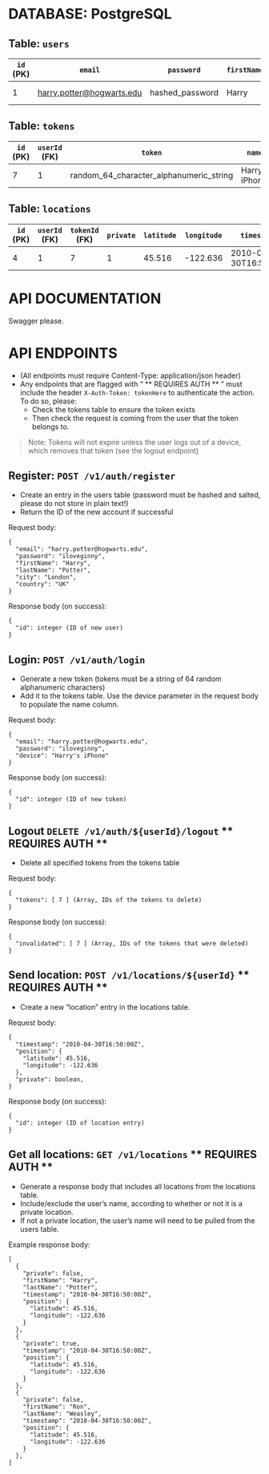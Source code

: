 # DATABASE: PostgreSQL

## Table: `users`
| `id` (PK) | `email` | `password` | `firstName` | `lastName` | `city` | `country` | `timeCreated` |
| - | - | - | - | - | - | - | - |
| 1 | harry.potter@hogwarts.edu | hashed_password | Harry | Potter | London | UK | 2010-04-30T16:50:00Z |

## Table: `tokens`
| `id` (PK) | `userId` (FK) | `token` | `name` | `timeCreated` |
| - | - | - | - | - |
| 7 | 1 | random_64_character_alphanumeric_string | Harry's iPhone | 2010-04-30T16:50:00Z |

## Table: `locations`
| `id` (PK) | `userId` (FK) | `tokenId` (FK) | `private` | `latitude` | `longitude` | `timestamp` |
| - | - | - | - | - | - | - |
| 4 | 1 | 7 | 1 | 45.516 | -122.636 | 2010-04-30T16:50:00Z |

# API DOCUMENTATION

Swagger please.

# API ENDPOINTS

- (All endpoints must require Content-Type: application/json header)
- Any endpoints that are flagged with “ ** REQUIRES AUTH ** ” must include the header `X-Auth-Token: tokenHere` to authenticate the action. To do so, please:
  - Check the tokens table to ensure the token exists
  - Then check the request is coming from the user that the token belongs to.

> Note: Tokens will not expire unless the user logs out of a device, which removes that token (see the logout endpoint)

## Register: `POST /v1/auth/register`
- Create an entry in the users table (password must be hashed and salted, please do not store in plain text!)
- Return the ID of the new account if successful

Request body:
```
{
  "email": "harry.potter@hogwarts.edu",
  "password": "iloveginny",
  "firstName": "Harry",
  "lastName": "Potter",
  "city": "London",
  "country": "UK"
}
```

Response body (on success):
```
{
  "id": integer (ID of new user)
}
```

## Login: `POST /v1/auth/login`
- Generate a new token (tokens must be a string of 64 random alphanumeric characters)
- Add it to the tokens table. Use the device parameter in the request body to populate the name column.

Request body:
```
{
  "email": "harry.potter@hogwarts.edu",
  "password": "iloveginny",
  "device": "Harry's iPhone"
}
```

Response body (on success):
```
{
  "id": integer (ID of new token)
}
```

## Logout `DELETE /v1/auth/${userId}/logout` ** REQUIRES AUTH **
- Delete all specified tokens from the tokens table

Request body:
```
{
  "tokens": [ 7 ] (Array, IDs of the tokens to delete)
}
```

Response body (on success):
```
{
  "invalidated": [ 7 ] (Array, IDs of the tokens that were deleted)
}
```

## Send location: `POST /v1/locations/${userId}` ** REQUIRES AUTH **
- Create a new “location” entry in the locations table.

Request body:
```
{
  "timestamp": "2010-04-30T16:50:00Z",
  "position": {
    "latitude": 45.516,
    "longitude": -122.636
  },
  "private": boolean,
}
```

Response body (on success):
```
{
  "id": integer (ID of location entry)
}
```

## Get all locations: `GET /v1/locations` ** REQUIRES AUTH **
- Generate a response body that includes all locations from the locations table.
- Include/exclude the user’s name, according to whether or not it is a private location.
- If not a private location, the user’s name will need to be pulled from the users table.

Example response body:
```
[
  {
    "private": false,
    "firstName": "Harry",
    "lastName": "Potter",
    "timestamp": "2010-04-30T16:50:00Z",
    "position": {
      "latitude": 45.516,
      "longitude": -122.636
    }
  },
  {
    "private": true,
    "timestamp": "2010-04-30T16:50:00Z",
    "position": {
      "latitude": 45.516,
      "longitude": -122.636
    }
  },
  {
    "private": false,
    "firstName": "Ron",
    "lastName": "Weasley",
    "timestamp": "2010-04-30T16:50:00Z",
    "position": {
      "latitude": 45.516,
      "longitude": -122.636
    }
  },
]
```
